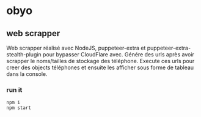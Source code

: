 # obyo

## web scrapper

Web scrapper réalisé avec NodeJS, puppeteer-extra et puppeteer-extra-stealth-plugin pour bypasser CloudFlare avec.
Génére des urls après avoir scrapper le noms/tailles de stockage des téléphone.
Execute ces urls pour creer des objects téléphones et ensuite les afficher sous forme de tableau dans la console.

### run it

```
npm i
npm start
```

